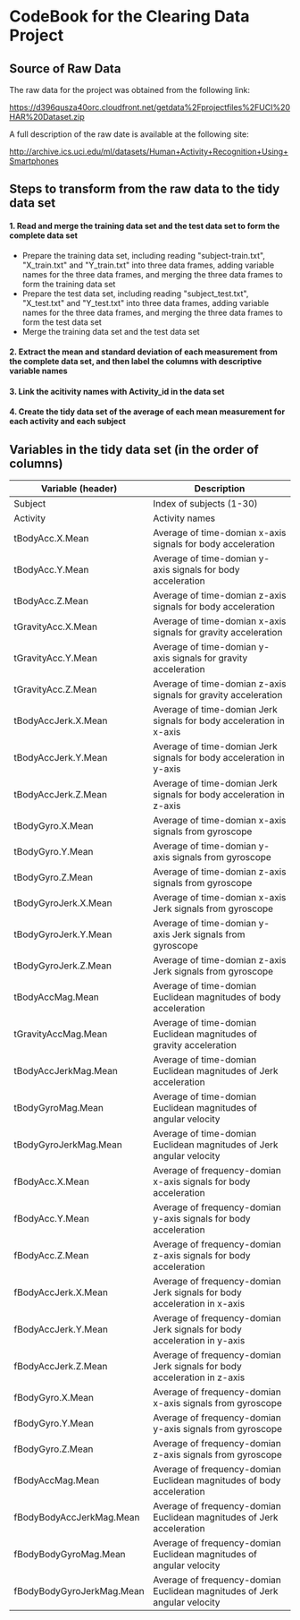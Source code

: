 # CodeBook for the Clearing Data Project

## Source of Raw Data

The raw data for the project was obtained from the following link: 

https://d396qusza40orc.cloudfront.net/getdata%2Fprojectfiles%2FUCI%20HAR%20Dataset.zip 

A full description of the raw date is available at the following site:

http://archive.ics.uci.edu/ml/datasets/Human+Activity+Recognition+Using+Smartphones


## Steps to transform from the raw data to the tidy data set
#### 1. Read and merge the training data set and the test data set to form the complete data set
* Prepare the training data set, including reading "subject-train.txt", "X_train.txt" and "Y_train.txt" into three data frames, adding variable names for the three data frames, and merging the three data frames to form the training data set
* Prepare the test data set, including reading "subject_test.txt", "X_test.txt" and "Y_test.txt" into three data frames, adding variable names for the three data frames, and merging the three data frames to form the test data set
* Merge the training data set and the test data set

#### 2. Extract the mean and standard deviation of each measurement from the complete data set, and then label the columns with descriptive variable names

#### 3. Link the acitivity names with Activity_id in the data set

#### 4. Create the tidy data set of the average of each mean measurement for each activity and each subject


## Variables in the tidy data set (in the order of columns)

| Variable (header)		| Description     |
|---------------------|-----------------|
| Subject 		        | Index of subjects (1-30)  |
| Activity 		   | Activity names  
| tBodyAcc.X.Mean 	    | Average of time-domian x-axis signals for body acceleration
| tBodyAcc.Y.Mean       | Average of time-domian y-axis signals for body acceleration 
| tBodyAcc.Z.Mean 	    | Average of time-domian z-axis signals for body acceleration
| tGravityAcc.X.Mean 	  | Average of time-domian x-axis signals for gravity acceleration
| tGravityAcc.Y.Mean 	  | Average of time-domian y-axis signals for gravity acceleration
| tGravityAcc.Z.Mean 	  | Average of time-domian z-axis signals for gravity acceleration
| tBodyAccJerk.X.Mean 	| Average of time-domian Jerk signals for body acceleration in x-axis 
| tBodyAccJerk.Y.Mean 	| Average of time-domian Jerk signals for body acceleration in y-axis
| tBodyAccJerk.Z.Mean 	| Average of time-domian Jerk signals for body acceleration in z-axis
| tBodyGyro.X.Mean 	    | Average of time-domian x-axis signals from gyroscope
| tBodyGyro.Y.Mean 	    | Average of time-domian y-axis signals from gyroscope
| tBodyGyro.Z.Mean 	    | Average of time-domian z-axis signals from gyroscope
| tBodyGyroJerk.X.Mean 	| Average of time-domian x-axis Jerk signals from gyroscope
| tBodyGyroJerk.Y.Mean 	| Average of time-domian y-axis Jerk signals from gyroscope
| tBodyGyroJerk.Z.Mean  | Average of time-domian z-axis Jerk signals from gyroscope
| tBodyAccMag.Mean 	    | Average of time-domian Euclidean magnitudes of body acceleration
| tGravityAccMag.Mean 	| Average of time-domian Euclidean magnitudes of gravity acceleration
| tBodyAccJerkMag.Mean 	| Average of time-domian Euclidean magnitudes of Jerk acceleration
| tBodyGyroMag.Mean 	  | Average of time-domian Euclidean magnitudes of angular velocity
| tBodyGyroJerkMag.Mean | Average of time-domian Euclidean magnitudes of Jerk angular velocity
| fBodyAcc.X.Mean 	    | Average of frequency-domian x-axis signals for body acceleration
| fBodyAcc.Y.Mean 	    | Average of frequency-domian y-axis signals for body acceleration
| fBodyAcc.Z.Mean 	    | Average of frequency-domian z-axis signals for body acceleration
| fBodyAccJerk.X.Mean 	| Average of frequency-domian Jerk signals for body acceleration in x-axis
| fBodyAccJerk.Y.Mean 	| Average of frequency-domian Jerk signals for body acceleration in y-axis
| fBodyAccJerk.Z.Mean 	| Average of frequency-domian Jerk signals for body acceleration in z-axis
| fBodyGyro.X.Mean 	    | Average of frequency-domian x-axis signals from gyroscope
| fBodyGyro.Y.Mean 	    | Average of frequency-domian y-axis signals from gyroscope
| fBodyGyro.Z.Mean 	    | Average of frequency-domian z-axis signals from gyroscope
| fBodyAccMag.Mean 	    | Average of frequency-domian Euclidean magnitudes of body acceleration
| fBodyBodyAccJerkMag.Mean  | Average of frequency-domian Euclidean magnitudes of Jerk acceleration
| fBodyBodyGyroMag.Mean | Average of frequency-domian Euclidean magnitudes of angular velocity
| fBodyBodyGyroJerkMag.Mean | Average of frequency-domian Euclidean magnitudes of Jerk angular velocity


